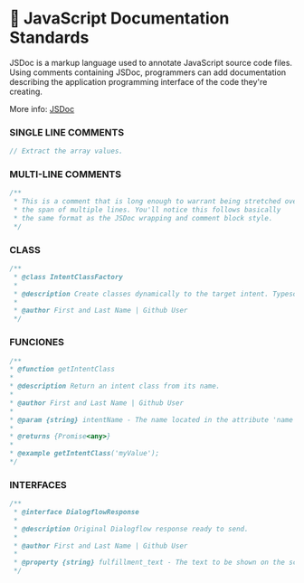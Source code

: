 # 🔰 JavaScript Documentation Standards
JSDoc is a markup language used to annotate JavaScript source code files. Using comments containing JSDoc, programmers can add documentation describing the application programming interface of the code they're creating.

More info: [JSDoc](https://jsdoc.app/)

### SINGLE LINE COMMENTS
```js
// Extract the array values.
```

### MULTI-LINE COMMENTS
```js
/**
 * This is a comment that is long enough to warrant being stretched over
 * the span of multiple lines. You'll notice this follows basically
 * the same format as the JSDoc wrapping and comment block style.
 */
```

### CLASS
```js
/**
 * @class IntentClassFactory
 *
 * @description Create classes dynamically to the target intent. Typescript reflection
 *
 * @author First and Last Name | Github User
 */
```

### FUNCIONES
```js
/**
* @function getIntentClass
*
* @description Return an intent class from its name.
*
* @author First and Last Name | Github User
*
* @param {string} intentName - The name located in the attribute 'name' in the loaded json in the variable intentsJson.
*
* @returns {Promise<any>}
*
* @example getIntentClass('myValue');
*/
```

### INTERFACES
```js
/**
 * @interface DialogflowResponse
 *
 * @description Original Dialogflow response ready to send.
 *
 * @author First and Last Name | Github User
 *
 * @property {string} fulfillment_text - The text to be shown on the screen.
 */
```